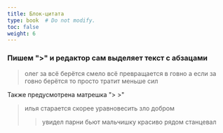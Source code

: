 ```yaml
---
title: Блок-цитата
type: book  # Do not modify.
toc: false
weight: 6
---
```


### Пишем ">" и редактор сам выделяет текст с абзацами

> олег за всё берётся смело
> всё превращается в говно
> а если за говно берётся
> то просто тратит меньше сил

Также предусмотрена матрешка "> >"

> илья старается скорее
> уравновесить зло добром
>
> > увидел парни бьют мальчишку
> > красиво рядом станцевал

